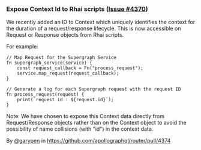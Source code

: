 ### Expose Context Id to Rhai scripts ([Issue #4370](https://github.com/apollographql/router/issues/4370))

We recently added an ID to Context which uniquely identifies the context for the duration of a request/response lifecycle. This is now accessible on Request or Response objects from Rhai scripts.

For example:

```rhai
// Map Request for the Supergraph Service
fn supergraph_service(service) {
    const request_callback = Fn("process_request");
    service.map_request(request_callback);
}

// Generate a log for each Supergraph request with the request ID
fn process_request(request) {
    print(`request id : ${request.id}`);
}
```

Note: We have chosen to expose this Context data directly from Request/Response objects rather than on the Context object to avoid the possibility of name collisions (with "id") in the context data.

By [@garypen](https://github.com/garypen) in https://github.com/apollographql/router/pull/4374